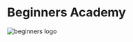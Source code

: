 # Beginners Academy

![beginners logo](https://user-images.githubusercontent.com/25995735/34575259-0f571732-f148-11e7-9fde-75e3d3ac8b95.png)

